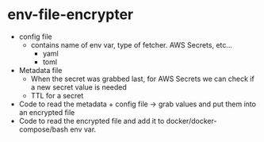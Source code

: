 # env-file-encrypter

* config file
  * contains name of env var, type of fetcher. AWS Secrets, etc...
    * yaml
    * toml
* Metadata file
  * When the secret was grabbed last, for AWS Secrets we can check if a new secret value is needed
  * TTL for a secret
* Code to read the metadata + config file -> grab values and put them into an encrypted file
* Code to read the encrypted file and add it to docker/docker-compose/bash env var.

